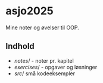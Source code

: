 # asjo2025

Mine noter og øvelser til OOP.

## **Indhold**
- *notes*/ - noter pr. kapitel
- *exercises*/ - opgaver og løsninger
- *src*/ små kodeeksempler
